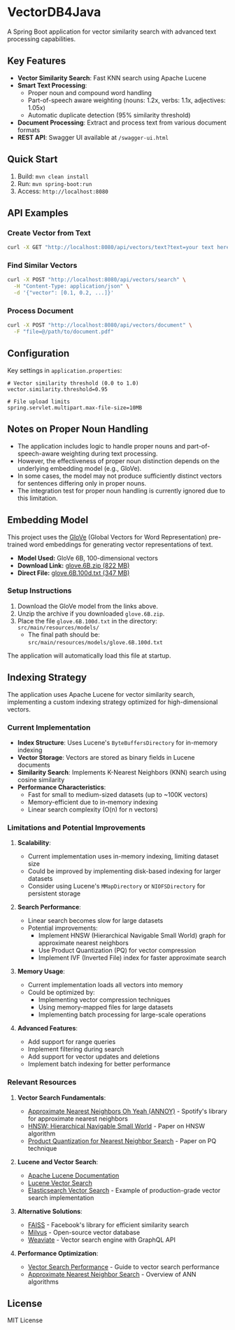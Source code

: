 # VectorDB4Java

A Spring Boot application for vector similarity search with advanced text processing capabilities.

## Key Features

- **Vector Similarity Search**: Fast KNN search using Apache Lucene
- **Smart Text Processing**:
  - Proper noun and compound word handling
  - Part-of-speech aware weighting (nouns: 1.2x, verbs: 1.1x, adjectives: 1.05x)
  - Automatic duplicate detection (95% similarity threshold)
- **Document Processing**: Extract and process text from various document formats
- **REST API**: Swagger UI available at `/swagger-ui.html`

## Quick Start

1. Build: `mvn clean install`
2. Run: `mvn spring-boot:run`
3. Access: `http://localhost:8080`

## API Examples

### Create Vector from Text
```bash
curl -X GET "http://localhost:8080/api/vectors/text?text=your text here"
```

### Find Similar Vectors
```bash
curl -X POST "http://localhost:8080/api/vectors/search" \
  -H "Content-Type: application/json" \
  -d '{"vector": [0.1, 0.2, ...]}'
```

### Process Document
```bash
curl -X POST "http://localhost:8080/api/vectors/document" \
  -F "file=@/path/to/document.pdf"
```

## Configuration

Key settings in `application.properties`:
```properties
# Vector similarity threshold (0.0 to 1.0)
vector.similarity.threshold=0.95

# File upload limits
spring.servlet.multipart.max-file-size=10MB
```

## Notes on Proper Noun Handling

- The application includes logic to handle proper nouns and part-of-speech-aware weighting during text processing.
- However, the effectiveness of proper noun distinction depends on the underlying embedding model (e.g., GloVe).
- In some cases, the model may not produce sufficiently distinct vectors for sentences differing only in proper nouns.
- The integration test for proper noun handling is currently ignored due to this limitation.

## Embedding Model

This project uses the [GloVe](https://nlp.stanford.edu/projects/glove/) (Global Vectors for Word Representation) pre-trained word embeddings for generating vector representations of text.

- **Model Used:** GloVe 6B, 100-dimensional vectors
- **Download Link:** [glove.6B.zip (822 MB)](https://nlp.stanford.edu/data/glove.6B.zip)
- **Direct File:** [glove.6B.100d.txt (347 MB)](https://nlp.stanford.edu/data/glove.6B.100d.txt)

### Setup Instructions
1. Download the GloVe model from the links above.
2. Unzip the archive if you downloaded `glove.6B.zip`.
3. Place the file `glove.6B.100d.txt` in the directory: `src/main/resources/models/`
   - The final path should be: `src/main/resources/models/glove.6B.100d.txt`

The application will automatically load this file at startup.

## Indexing Strategy

The application uses Apache Lucene for vector similarity search, implementing a custom indexing strategy optimized for high-dimensional vectors.

### Current Implementation

- **Index Structure**: Uses Lucene's `ByteBuffersDirectory` for in-memory indexing
- **Vector Storage**: Vectors are stored as binary fields in Lucene documents
- **Similarity Search**: Implements K-Nearest Neighbors (KNN) search using cosine similarity
- **Performance Characteristics**:
  - Fast for small to medium-sized datasets (up to ~100K vectors)
  - Memory-efficient due to in-memory indexing
  - Linear search complexity (O(n) for n vectors)

### Limitations and Potential Improvements

1. **Scalability**:
   - Current implementation uses in-memory indexing, limiting dataset size
   - Could be improved by implementing disk-based indexing for larger datasets
   - Consider using Lucene's `MMapDirectory` or `NIOFSDirectory` for persistent storage

2. **Search Performance**:
   - Linear search becomes slow for large datasets
   - Potential improvements:
     - Implement HNSW (Hierarchical Navigable Small World) graph for approximate nearest neighbors
     - Use Product Quantization (PQ) for vector compression
     - Implement IVF (Inverted File) index for faster approximate search

3. **Memory Usage**:
   - Current implementation loads all vectors into memory
   - Could be optimized by:
     - Implementing vector compression techniques
     - Using memory-mapped files for large datasets
     - Implementing batch processing for large-scale operations

4. **Advanced Features**:
   - Add support for range queries
   - Implement filtering during search
   - Add support for vector updates and deletions
   - Implement batch indexing for better performance

### Relevant Resources

1. **Vector Search Fundamentals**:
   - [Approximate Nearest Neighbors Oh Yeah (ANNOY)](https://github.com/spotify/annoy) - Spotify's library for approximate nearest neighbors
   - [HNSW: Hierarchical Navigable Small World](https://arxiv.org/abs/1603.09320) - Paper on HNSW algorithm
   - [Product Quantization for Nearest Neighbor Search](https://lear.inrialpes.fr/pubs/2011/JDS11/jegou_searching_with_quantization.pdf) - Paper on PQ technique

2. **Lucene and Vector Search**:
   - [Apache Lucene Documentation](https://lucene.apache.org/core/documentation.html)
   - [Lucene Vector Search](https://lucene.apache.org/core/9_7_0/core/org/apache/lucene/search/VectorSimilarityQuery.html)
   - [Elasticsearch Vector Search](https://www.elastic.co/guide/en/elasticsearch/reference/current/vector-search.html) - Example of production-grade vector search implementation

3. **Alternative Solutions**:
   - [FAISS](https://github.com/facebookresearch/faiss) - Facebook's library for efficient similarity search
   - [Milvus](https://milvus.io/) - Open-source vector database
   - [Weaviate](https://weaviate.io/) - Vector search engine with GraphQL API

4. **Performance Optimization**:
   - [Vector Search Performance](https://www.pinecone.io/learn/vector-search-performance/) - Guide to vector search performance
   - [Approximate Nearest Neighbor Search](https://www.pinecone.io/learn/approximate-nearest-neighbor/) - Overview of ANN algorithms

## License

MIT License 